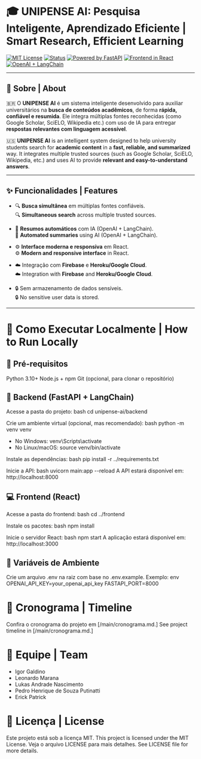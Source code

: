 # 🎓 UNIPENSE AI: Pesquisa Inteligente, Aprendizado Eficiente | Smart Research, Efficient Learning

[![MIT License](https://img.shields.io/badge/license-MIT-green.svg)](LICENSE)
[![Status](https://img.shields.io/badge/status-prototype-blue)]()
[![Powered by FastAPI](https://img.shields.io/badge/backend-FastAPI-green)](https://fastapi.tiangolo.com/)
[![Frontend in React](https://img.shields.io/badge/frontend-React-blue)](https://react.dev/)
[![OpenAI + LangChain](https://img.shields.io/badge/AI-OpenAI%20%2B%20LangChain-ff69b4)](https://www.langchain.com/)

---

## 📘 Sobre | About

🇧🇷 O **UNIPENSE AI** é um sistema inteligente desenvolvido para auxiliar universitários na **busca de conteúdos acadêmicos**, de forma **rápida, confiável e resumida**. Ele integra múltiplas fontes reconhecidas (como Google Scholar, SciELO, Wikipedia etc.) com uso de IA para entregar **respostas relevantes com linguagem acessível**.

🇺🇸 **UNIPENSE AI** is an intelligent system designed to help university students search for **academic content** in a **fast, reliable, and summarized** way. It integrates multiple trusted sources (such as Google Scholar, SciELO, Wikipedia, etc.) and uses AI to provide **relevant and easy-to-understand answers**.

---

## ✨ Funcionalidades | Features

- 🔍 **Busca simultânea** em múltiplas fontes confiáveis.  
  🔍 **Simultaneous search** across multiple trusted sources.

- 🧠 **Resumos automáticos** com IA (OpenAI + LangChain).  
  🧠 **Automated summaries** using AI (OpenAI + LangChain).

- ⚙️ **Interface moderna e responsiva** em React.  
  ⚙️ **Modern and responsive interface** in React.

- ☁️ Integração com **Firebase** e **Heroku/Google Cloud**.  
  ☁️ Integration with **Firebase** and **Heroku/Google Cloud**.

- 🔒 Sem armazenamento de dados sensíveis.  
  🔒 No sensitive user data is stored.

---

# 🚀 Como Executar Localmente | How to Run Locally

## 🔧 Pré-requisitos
Python 3.10+
Node.js + npm
Git (opcional, para clonar o repositório)

## 🧠 Backend (FastAPI + LangChain)
Acesse a pasta do projeto:
bash
cd unipense-ai/backend

Crie um ambiente virtual (opcional, mas recomendado):
bash
python -m venv venv
- No Windows: venv\Scripts\activate
- No Linux/macOS: source venv/bin/activate  

Instale as dependências:
bash
pip install -r ../requirements.txt

Inicie a API:
bash
uvicorn main:app --reload
A API estará disponível em: http://localhost:8000

## 💻 Frontend (React)
Acesse a pasta do frontend:
bash
cd ../frontend

Instale os pacotes:
bash
npm install

Inicie o servidor React:
bash
npm start
A aplicação estará disponível em: http://localhost:3000

## 🔐 Variáveis de Ambiente
Crie um arquivo .env na raiz com base no .env.example.
Exemplo:
env
OPENAI_API_KEY=your_openai_api_key
FASTAPI_PORT=8000


# 📅 Cronograma | Timeline
Confira o cronograma do projeto em [/main/cronograma.md.]
See project timeline in [/main/cronograma.md.]

# 👥 Equipe | Team
- Igor Galdino
- Leonardo Marana
- Lukas Andrade Nascimento
- Pedro Henrique de Souza Putinatti
- Erick Patrick

# 📄 Licença | License
Este projeto está sob a licença MIT.
This project is licensed under the MIT License.
Veja o arquivo LICENSE para mais detalhes.
See LICENSE file for more details.

